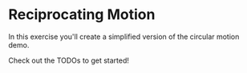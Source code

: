 # Reciprocating Motion

In this exercise you'll create a simplified version of the circular motion demo.

Check out the TODOs to get started! 
